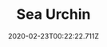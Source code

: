 ---
templateKey: blog-post
featuredpost: false
date: 2020-02-23T00:22:22.711Z
title: Sea Urchin
description: A slow-moving, spiny creature that some consider a delicacy.
type: forage
sellPrice: 160
energy: 
health: 
featuredimage: /img/Sea_Urchin.png
tags:
  - forageable
  - Dye Bundle
---